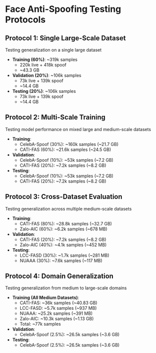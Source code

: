 # Face Anti-Spoofing Testing Protocols

## Protocol 1: Single Large-Scale Dataset

Testing generalization on a single large dataset

- **Training (60%)**: ~319k samples
  - 220k live + 418k spoof
  - ~43.3 GB
- **Validation (20%)**: ~106k samples
  - 73k live + 139k spoof
  - ~14.4 GB
- **Testing (20%)**: ~106k samples
  - 73k live + 139k spoof
  - ~14.4 GB

## Protocol 2: Multi-Scale Training

Testing model performance on mixed large and medium-scale datasets

- **Training**:
  - CelebA-Spoof (30%): ~160k samples (~21.7 GB)
  - CATI-FAS (60%): ~21.6k samples (~24.5 GB)
- **Validation**:
  - CelebA-Spoof (10%): ~53k samples (~7.2 GB)
  - CATI-FAS (20%): ~7.2k samples (~8.2 GB)
- **Testing**:
  - CelebA-Spoof (10%): ~53k samples (~7.2 GB)
  - CATI-FAS (20%): ~7.2k samples (~8.2 GB)

## Protocol 3: Cross-Dataset Evaluation

Testing generalization across multiple medium-scale datasets

- **Training**:
  - CATI-FAS (80%): ~28.8k samples (~32.7 GB)
  - Zalo-AIC (60%): ~6.2k samples (~678 MB)
- **Validation**:
  - CATI-FAS (20%): ~7.2k samples (~8.2 GB)
  - Zalo-AIC (40%): ~4.1k samples (~452 MB)
- **Testing**:
  - LCC-FASD (30%): ~1.7k samples (~281 MB)
  - NUAAA (30%): ~7.6k samples (~117 MB)

## Protocol 4: Domain Generalization

Testing generalization from medium to large-scale domains

- **Training (All Medium Datasets)**:
  - CATI-FAS: ~36k samples (~40.83 GB)
  - LCC-FASD: ~5.7k samples (~937 MB)
  - NUAAA: ~25.2k samples (~391 MB)
  - Zalo-AIC: ~10.3k samples (~1.13 GB)
  - Total: ~77k samples
- **Validation**:
  - CelebA-Spoof (2.5%): ~26.5k samples (~3.6 GB)
- **Testing**:
  - CelebA-Spoof (2.5%): ~26.5k samples (~3.6 GB)
